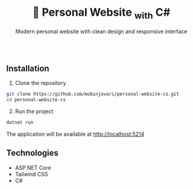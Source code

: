 <div align="center">
    <h1>🌟 Personal Website <sub>with</sub> C#</h1>
    <p>
        Modern personal website with clean design and responsive interface
    </p>
    <br><br>
</div>

## Installation

1. Clone the repository

```bash
git clone https://github.com/mobinjavari/personal-website-cs.git
cd personal-website-cs
```

2. Run the project

```bash
dotnet run
```

The application will be available at [http://localhost:5214](http://localhost:5214)

## Technologies

- ASP.NET Core
- Tailwind CSS
- C#

